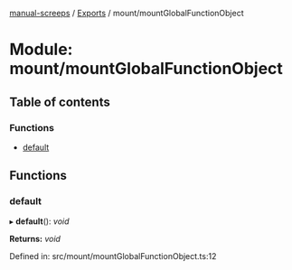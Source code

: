 [manual-screeps](../README.md) / [Exports](../modules.md) / mount/mountGlobalFunctionObject

# Module: mount/mountGlobalFunctionObject

## Table of contents

### Functions

- [default](mount_mountglobalfunctionobject.md#default)

## Functions

### default

▸ **default**(): *void*

**Returns:** *void*

Defined in: src/mount/mountGlobalFunctionObject.ts:12
